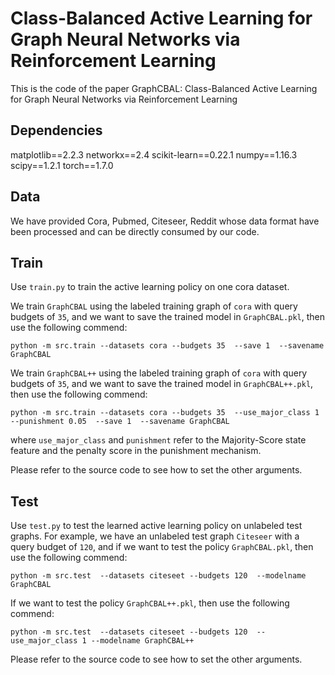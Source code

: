 # Class-Balanced Active Learning for Graph Neural Networks via Reinforcement Learning
This is the code of the paper GraphCBAL: Class-Balanced Active Learning for Graph Neural Networks via Reinforcement Learning

## Dependencies
matplotlib==2.2.3
networkx==2.4
scikit-learn==0.22.1
numpy==1.16.3
scipy==1.2.1
torch==1.7.0

## Data
We have provided Cora, Pubmed, Citeseer, Reddit whose data format have been processed and can be directly consumed by our code. 

## Train

Use ```train.py``` to train the active learning policy on one cora dataset. 

We train ```GraphCBAL``` using the labeled training graph of ```cora``` with query budgets of ```35```, and we want to save the trained model in ```GraphCBAL.pkl```, then use the following commend: 

```
python -m src.train --datasets cora --budgets 35  --save 1  --savename GraphCBAL  
```

We train ```GraphCBAL++``` using the labeled training graph of ```cora``` with query budgets of ```35```, and we want to save the trained model in ```GraphCBAL++.pkl```, then use the following commend: 

```
python -m src.train --datasets cora --budgets 35  --use_major_class 1 --punishment 0.05  --save 1  --savename GraphCBAL  
```

where ```use_major_class``` and ```punishment``` refer to the Majority-Score state feature and the penalty score in the punishment mechanism.

Please refer to the source code to see how to set the other arguments. 

## Test
Use ```test.py``` to test the learned active learning policy on unlabeled test graphs. For example, we have an unlabeled test graph ```Citeseer``` with a query budget of ```120```, and if we want to test the policy ```GraphCBAL.pkl```, then use the following commend: 

```
python -m src.test  --datasets citeseet --budgets 120  --modelname GraphCBAL
```

If we want to test the policy ```GraphCBAL++.pkl```, then use the following commend:

```
python -m src.test  --datasets citeseet --budgets 120  --use_major_class 1 --modelname GraphCBAL++
```

Please refer to the source code to see how to set the other arguments. 


